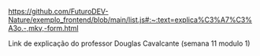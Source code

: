 https://github.com/FuturoDEV-Nature/exemplo_frontend/blob/main/list.js#:~:text=explica%C3%A7%C3%A3o.-,mkv,-form.html

Link de explicação do professor Douglas Cavalcante (semana 11 modulo 1)